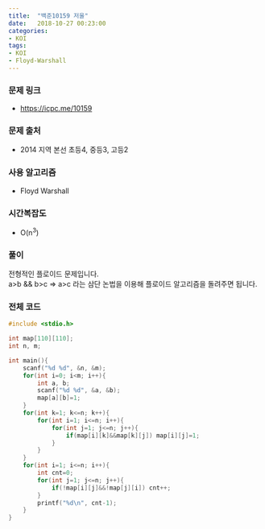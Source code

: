 ```yaml
---
title:  "백준10159 저울"
date:   2018-10-27 00:23:00
categories:
- KOI
tags:
- KOI
- Floyd-Warshall
---
```


### 문제 링크
* https://icpc.me/10159

### 문제 출처
* 2014 지역 본선 초등4, 중등3, 고등2

### 사용 알고리즘
* Floyd Warshall

### 시간복잡도
* O(n<sup>3</sup>)

### 풀이
전형적인 플로이드 문제입니다.<br>
a>b && b>c => a>c 라는 삼단 논법을 이용해 플로이드 알고리즘을 돌려주면 됩니다.

### 전체 코드
```cpp
#include <stdio.h>

int map[110][110];
int n, m;

int main(){
	scanf("%d %d", &n, &m);
	for(int i=0; i<m; i++){
		int a, b;
		scanf("%d %d", &a, &b);
		map[a][b]=1;
	}
	for(int k=1; k<=n; k++){
		for(int i=1; i<=n; i++){
			for(int j=1; j<=n; j++){
				if(map[i][k]&&map[k][j]) map[i][j]=1;
			}
		}
	}
	for(int i=1; i<=n; i++){
		int cnt=0;
		for(int j=1; j<=n; j++){
			if(!map[i][j]&&!map[j][i]) cnt++;
		}
		printf("%d\n", cnt-1);
	}
}
```
